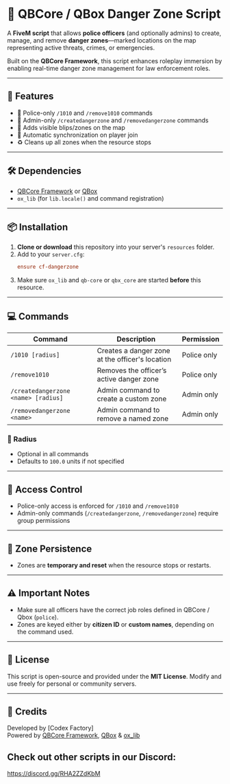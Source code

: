 
# 🚨 QBCore / QBox Danger Zone Script

A **FiveM script** that allows **police officers** (and optionally admins) to create, manage, and remove **danger zones**—marked locations on the map representing active threats, crimes, or emergencies.

Built on the **QBCore Framework**, this script enhances roleplay immersion by enabling real-time danger zone management for law enforcement roles.

---

## 🔧 Features

- 👮 Police-only `/1010` and `/remove1010` commands
- 🔧 Admin-only `/createdangerzone` and `/removedangerzone` commands
- 📍 Adds visible blips/zones on the map
- 🧠 Automatic synchronization on player join
- ♻️ Cleans up all zones when the resource stops

---

## 🛠️ Dependencies

- [QBCore Framework](https://github.com/qbcore-framework) or [QBox](https://qbox-project.github.io/)
- `ox_lib` (for `lib.locale()` and command registration)

---

## 📦 Installation

1. **Clone or download** this repository into your server's `resources` folder.
2. Add to your `server.cfg`:
   ```cfg
   ensure cf-dangerzone
   ```
3. Make sure `ox_lib` and `qb-core` or `qbx_core` are started **before** this resource.

---

## 💻 Commands

| Command | Description | Permission |
|--------|-------------|------------|
| `/1010 [radius]` | Creates a danger zone at the officer's location | Police only |
| `/remove1010` | Removes the officer’s active danger zone | Police only |
| `/createdangerzone <name> [radius]` | Admin command to create a custom zone | Admin only |
| `/removedangerzone <name>` | Admin command to remove a named zone | Admin only |

### 🔹 Radius

- Optional in all commands
- Defaults to `100.0` units if not specified

---

## 🔐 Access Control

- Police-only access is enforced for `/1010` and `/remove1010`
- Admin-only commands (`/createdangerzone`, `/removedangerzone`) require group permissions
---

## 🔄 Zone Persistence

- Zones are **temporary and reset** when the resource stops or restarts.
---

## ⚠️ Important Notes

- Make sure all officers have the correct job roles defined in QBCore / Qbox (`police`).
- Zones are keyed either by **citizen ID** or **custom names**, depending on the command used.

---

## 📜 License

This script is open-source and provided under the **MIT License**. Modify and use freely for personal or community servers.

---

## 🤝 Credits

Developed by [Codex Factory]  
Powered by [QBCore Framework](https://github.com/qbcore-framework), [QBox](https://qbox-project.github.io/) & [ox_lib](https://overextended.dev/)

## Check out other scripts in our Discord:
https://discord.gg/RHA2ZZdKbM

